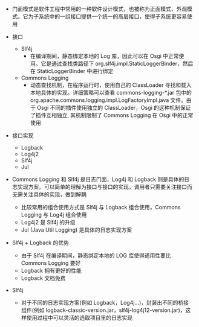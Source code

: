 
- 门面模式是软件工程中常用的一种软件设计模式，也被称为正面模式、外观模式。它为子系统中的一组接口提供一个统一的高层接口，使得子系统更容易使用


- 接口
    - Slf4j
        - 在编译期间，静态绑定本地的 Log 库，因此可以在 Osgi 中正常使用。它是通过查找类路径下 org.slf4j.impl.StaticLoggerBinder，然后在 StaticLoggerBinder 中进行绑定
    - Commons Logging
        - 动态查找机制，在程序运行时，使用自己的 ClassLoader 寻找和载入本地具体的实现。详细策略可以查看 commons-logging-*.jar 包中的 org.apache.commons.logging.impl.LogFactoryImpl.java 文件。由于 Osgi 不同的插件使用独立的 ClassLoader，Osgi 的这种机制保证了插件互相独立, 其机制限制了 Commons Logging 在 Osgi 中的正常使用

- 接口实现
    - Logback
    - Log4j2
    - Slf4j
    - Jul

- Commons Logging 和 Slf4j 是日志门面，Log4j 和 Logback 则是具体的日志实现方案。可以简单的理解为接口与接口的实现，调用者只需要关注接口而无需关注具体的实现，做到解耦
    - 比较常用的组合使用方式是 Slf4j 与 Logback 组合使用，Commons Logging 与 Log4j 组合使用
    - Log4j2 是 Slf4j 的升级
    - Jul (Java Util Logging) 是具体的日志实现方案
    
- Slf4j + Logback 的优势
    - 由于 Slf4j 在编译期间，静态绑定本地的 LOG 库使得通用性要比 Commons Logging 要好
    - Logback 拥有更好的性能
    - Logback 文档免费
    
- Slf4j
    - 对于不同的日志实现方案(例如 Logback，Log4j…)，封装出不同的桥接组件(例如 logback-classic-version.jar，slf4j-log4j12-version.jar)，这样使用过程中可以灵活的选取项目里的日志实现
